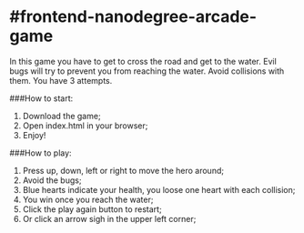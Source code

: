 #frontend-nanodegree-arcade-game
===============================

In this game you have to get to cross the road and get to the water. Evil bugs will try to prevent you from reaching the water. Avoid collisions with them. You have 3 attempts.

###How to start:
1. Download the game;
2. Open index.html in your browser;
3. Enjoy!

###How to play:
1. Press up, down, left or right to move the hero around;
2. Avoid the bugs;
3. Blue hearts indicate your health, you loose one heart with each collision;
4. You win once you reach the water;
5. Click the play again button to restart;
6. Or click an arrow sigh in the upper left corner;